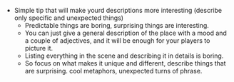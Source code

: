 - Simple tip that will make yourd descriptions more interesting (describe only specific and unexpected things)
	- Predictable things are boring, surprising things are interesting.
	- You can just give a general description of the place with a mood and a couple of adjectives, and it will be enough for your players to picture it.
	- Listing everything in the scene and describing it in details is boring.
	- So focus on what makes it unique and different, describe things that are surprising. cool metaphors, unexpected turns of phrase.
